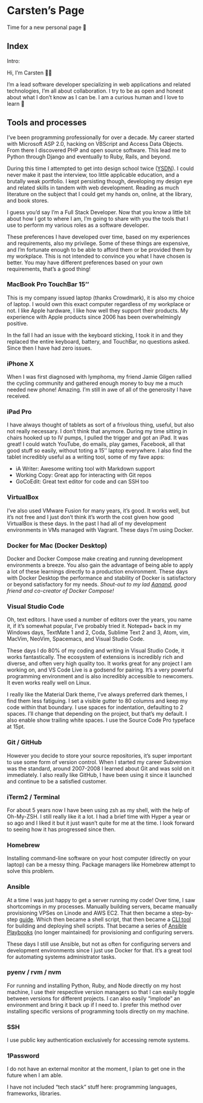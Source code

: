 # Carsten’s Page

Time for a new personal page 🙂

## Index

Intro:

Hi, I’m Carsten 👋🏼

I’m a lead software developer specializing in web applications and related technologies, I’m all about collaboration. I try to be as open and honest about what I don’t know as I can be. I am a curious human and I love to learn 🙂

## Tools and processes

I’ve been programming professionally for over a decade. My career started with Microsoft ASP 2.0, hacking on VBScript and Access Data Objects. From there I discovered PHP and open source software. This lead me to Python through Django and eventually to Ruby, Rails, and beyond.

During this time I attempted to get into design school twice ([YSDN](https://en.m.wikipedia.org/wiki/York/Sheridan_Design)). I could never make it past the interview, too little applicable education, and a brutally weak portfolio. I kept persisting though, developing my design eye and related skills in tandem with web development. Reading as much literature on the subject that I could get my hands on, online, at the library, and book stores.

I guess you’d say I’m a Full Stack Developer. Now that you know a little bit about how I got to where I am, I’m going to share with you the tools that I use to perform my various roles as a software developer.

These preferences I have developed over time, based on my experiences and requirements, also my privilege. Some of these things are expensive, and I’m fortunate enough to be able to afford them or be provided them by my workplace. This is not intended to convince you what I have chosen is better. You may have different preferences based on your own requirements, that’s a good thing!

### MacBook Pro TouchBar 15’’

This is my company issued laptop (thanks Crowdmark), it is also my choice of laptop. I would own this exact computer regardless of my workplace or not. I like Apple hardware, I like how well they support their products. My experience with Apple products since 2006 has been overwhelmingly positive.

In the fall I had an issue with the keyboard sticking, I took it in and they replaced the entire keyboard, battery, and TouchBar, no questions asked. Since then I have had zero issues.

### iPhone X

When I was first diagnosed with lymphoma, my friend Jamie Gilgen rallied the cycling community and gathered enough money to buy me a much needed new phone! Amazing. I’m still in awe of all of the generosity I have received.

### iPad Pro

I have always thought of tablets as sort of a frivolous thing, useful, but also not really necessary. I don’t think that anymore. During my time sitting in chairs hooked up to IV pumps, I pulled the trigger and got an iPad. It was great! I could watch YouTube, do emails, play games, Facebook, all that good stuff so easily, without toting a 15’’ laptop everywhere. I also find the tablet incredibly useful as a writing tool, some of my fave apps:

- iA Writer: Awesome writing tool with Markdown support
- Working Copy: Great app for interacting with Git repos
- GoCoEdit: Great text editor for code and can SSH too

### VirtualBox

I’ve also used VMware Fusion for many years, it’s good. It works well, but it’s not free and I just don’t think it’s worth the cost given how good VirtualBox is these days. In the past I had all of my development environments in VMs managed with Vagrant. These days I’m using Docker.

### Docker for Mac (Docker Desktop)

Docker and Docker Compose make creating and running development environments a breeze. You also gain the advantage of being able to apply a lot of these learnings directly to a production environment. These days with Docker Desktop the performance and stability of Docker is satisfactory or beyond satisfactory for my needs. _Shout-out to my lad [Aanand](http://aanandprasad.com/cv/), good friend and co-creator of Docker Compose!_

### Visual Studio Code

Oh, text editors. I have used a number of editors over the years, you name it, if it’s somewhat popular, I’ve probably tried it. Notepad+ back in my Windows days, TextMate 1 and 2, Coda, Sublime Text 2 and 3, Atom, vim, MacVim, NeoVim, Spacemacs, and Visual Studio Code.

These days I do 80% of my coding and writing in Visual Studio Code, it works fantastically. The ecosystem of extensions is incredibly rich and diverse, and often very high quality too. It works great for any project I am working on, and VS Code Live is a godsend for pairing. It’s a very powerful programming environment and is also incredibly accessible to newcomers. It even works really well on Linux.

I really like the Material Dark theme, I’ve always preferred dark themes, I find them less fatiguing. I set a visible gutter to 80 columns and keep my code within that boundary. I use spaces for indentation, defaulting to 2 spaces. I’ll change that depending on the project, but that’s my default. I also enable show trailing white spaces. I use the Source Code Pro typeface at 15pt.

### Git / GitHub

However you decide to store your source repositories, it’s super important to use some form of version control. When I started my career Subversion was the standard, around 2007-2008 I learned about Git and was sold on it immediately. I also really like GitHub, I have been using it since it launched and continue to be a satisfied customer.

### iTerm2 / Terminal

For about 5 years now I have been using zsh as my shell, with the help of Oh-My-ZSH. I still really like it a lot. I had a brief time with Hyper a year or so ago and I liked it but it just wasn’t quite for me at the time. I look forward to seeing how it has progressed since then.

### Homebrew

Installing command-line software on your host computer (directly on your laptop) can be a messy thing. Package managers like Homebrew attempt to solve this problem.

### Ansible

At a time I was just happy to get a server running my code! Over time, I saw shortcomings in my processes. Manually building servers, became manually provisioning VPSes on Linode and AWS EC2. That then became a step-by-step [guide](https://gist.github.com/heycarsten/7230affa5b399a84e02e). Which then became a shell script, that then became a [CLI tool](https://github.com/heycarsten/propro) for building and deploying shell scripts. That became a series of [Ansible Playbooks](https://github.com/heycarsten/propro-ansible) (no longer maintained) for provisioning and configuring servers.

These days I still use Ansible, but not as often for configuring servers and development environments since I just use Docker for that. It’s a great tool for automating systems administrator tasks.

### pyenv / rvm / nvm

For running and installing Python, Ruby, and Node directly on my host machine, I use their respective version managers so that I can easily toggle between versions for different projects. I can also easily “implode” an environment and bring it back up if I need to. I prefer this method over installing specific versions of programming tools directly on my machine. 

### SSH

I use public key authentication exclusively for accessing remote systems.

### 1Password

I do not have an external monitor at the moment, I plan to get one in the future when I am able.

I have not included “tech stack” stuff here: programming languages, frameworks, libraries. 

